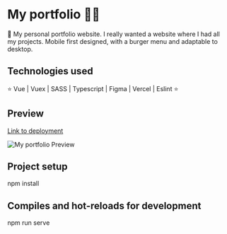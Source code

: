 # My portfolio 👩‍💻

🔹 My personal portfolio website. I really wanted a website where I had all my projects. Mobile first designed, with a burger menu and adaptable to desktop.

## Technologies used

⭐ Vue | Vuex | SASS | Typescript | Figma | Vercel | Eslint ⭐

## Preview

[Link to deployment](https://lola-rufino-dev.vercel.app/)

![My portfolio Preview](https://i.ibb.co/mtZp5my/portfolio.gif)

## Project setup

npm install

## Compiles and hot-reloads for development

npm run serve
